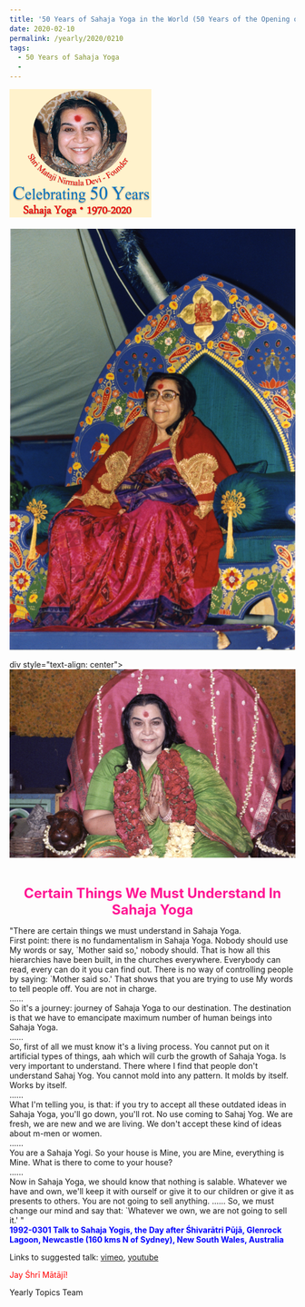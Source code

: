 ```yaml
---
title: '50 Years of Sahaja Yoga in the World (50 Years of the Opening of the Sahasrāra Chakra), Post 6'
date: 2020-02-10
permalink: /yearly/2020/0210
tags:
  - 50 Years of Sahaja Yoga
  - 
---
```


<div style="text-align: left"><img src="/images/Celebrating50YearsSahajaYoga.png" width="250" /></div><br>

<div style="text-align: center"><img src="/images/image312.png" /></div>

div style="text-align: center"><img src="/images/image313.png" /></div>

<br>
<p style="color:DeepPink; text-align:center">
<font size="+2"><b>Certain Things We Must Understand In Sahaja Yoga</b><br></font>
</p>

<p>
"There are certain things we must understand in Sahaja Yoga.<br>
First point: there is no fundamentalism in Sahaja Yoga. Nobody should use My words or say, `Mother said so,' nobody should. That is how all this hierarchies have been built, in the churches everywhere. Everybody can read, every can do it you can find out. There is no way of controlling people by saying: `Mother said so.' That shows that you are trying to use My words to tell people off. You are not in charge.<br>
......<br>
So it's a journey: journey of Sahaja Yoga to our destination. The destination is that we have to emancipate maximum number of human beings into Sahaja Yoga.<br> 
......<br>
So, first of all we must know it's a living process. You cannot put on it artificial types of things, aah which will curb the growth of Sahaja Yoga. Is very important to understand. There where I find that people don't understand Sahaj Yog. You cannot mold into any pattern. It molds by itself. Works by itself.<br>
......<br>
What I'm telling you, is that: if you try to accept all these outdated ideas in Sahaja Yoga, you'll go down, you'll rot. No use coming to Sahaj Yog. We are fresh, we are new and we are living. We don't accept these kind of ideas about m-men or women.<br> 
......<br>
You are a Sahaja Yogi. So your house is Mine, you are Mine, everything is Mine. What is there to come to your house?<br>
......<br>
Now in Sahaja Yoga, we should know that nothing is salable. Whatever we have and own, we'll keep it with ourself or give it to our children or give it as presents to others. You are not going to sell anything. ...... So, we must change our mind and say that: `Whatever we own, we are not going to sell it.' "<br>
<font color="blue"><b>1992-0301 Talk to Sahaja Yogis, the Day after Śhivarātri Pūjā, Glenrock Lagoon, Newcastle (160 kms N of Sydney), New South Wales, Australia</b></font><br>
</p>

Links to suggested talk: <a href="https://vimeo.com/57769944"> vimeo</a>, <a href="https://www.youtube.com/watch?v=KYkP7_V7D-s"> youtube</a><br>

<p style="color:red;">Jay Śhrī Mātājī!<br></p>

Yearly Topics Team